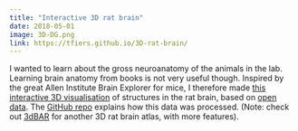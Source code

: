 ```yaml
---
title: "Interactive 3D rat brain"
date: 2018-05-01
image: 3D-DG.png
link: https://tfiers.github.io/3D-rat-brain/
---
```


I wanted to learn about the gross neuroanatomy of the animals in the lab.
Learning brain anatomy from books is not very useful though. Inspired by the
great Allen Institute Brain Explorer for mice, I therefore made [this
interactive 3D visualisation](https://tfiers.github.io/3D-rat-brain/) of
structures in the rat brain, based on [open
data](https://www.nitrc.org/projects/whs-sd-atlas). The [GitHub
repo](https://github.com/tfiers/3D-rat-brain/blob/master/data/README.md)
explains how this data was processed. (Note: check out
[3dBAR](http://www.3dbar.org:8080/) for another 3D rat brain atlas, with more
features).
